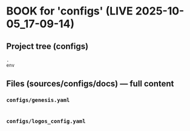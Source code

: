 # BOOK for 'configs' (LIVE 2025-10-05_17-09-14)

## Project tree (configs)
```text
.
env
```

## Files (sources/configs/docs) — full content

### `configs/genesis.yaml`

```yaml
```

### `configs/logos_config.yaml`

```yaml
```

